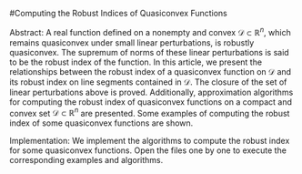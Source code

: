 #Computing the Robust Indices of Quasiconvex Functions

Abstract:
A real function defined on a nonempty and convex $\mathcal{D}\subset\mathbb{R}^n$, which remains quasiconvex under small linear perturbations, is robustly quasiconvex. The supremum of norms of these linear perturbations is said to be the robust index of the function. In this article, we present the relationships between the robust index of a quasiconvex function on $\mathcal{D}$ and its robust index on line segments contained in $\mathcal{D}$. The closure of the set of linear perturbations above is proved. Additionally, approximation algorithms for computing the robust index of quasiconvex functions on a compact and convex set $\mathcal{D}\subset\mathbb{R}^n$ are presented. Some examples of computing the robust index of some quasiconvex functions are shown.

Implementation:
We implement the algorithms to compute the robust index for some quasiconvex functions.
Open the files one by one to execute the corresponding examples and algorithms.
